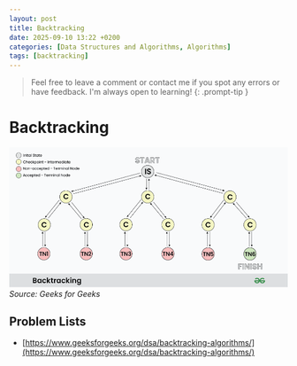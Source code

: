 ```yaml
---
layout: post
title: Backtracking
date: 2025-09-10 13:22 +0200
categories: [Data Structures and Algorithms, Algorithms]
tags: [backtracking]
---
```



> Feel free to leave a comment or contact me if you spot any errors or have feedback. I'm always open to learning!
{: .prompt-tip }


# Backtracking

![Backtracking-Image](/assets/img/data-structures/backtracking.png) _Source: Geeks for Geeks_


## Problem Lists

- [https://www.geeksforgeeks.org/dsa/backtracking-algorithms/](https://www.geeksforgeeks.org/dsa/backtracking-algorithms/)